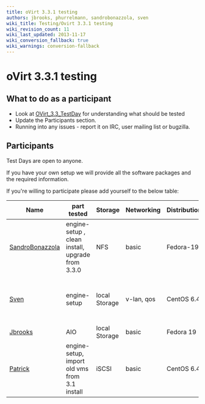 ```yaml
---
title: oVirt 3.3.1 testing
authors: jbrooks, phurrelmann, sandrobonazzola, sven
wiki_title: Testing/Ovirt 3.3.1 testing
wiki_revision_count: 11
wiki_last_updated: 2013-11-17
wiki_conversion_fallback: true
wiki_warnings: conversion-fallback
---
```


# oVirt 3.3.1 testing

## What to do as a participant

*   Look at [OVirt_3.3_TestDay](OVirt_3.3_TestDay) for understanding what should be tested
*   Update the Participants section.
*   Running into any issues - report it on IRC, user mailing list or bugzilla.

## Participants

Test Days are open to anyone.

If you have your own setup we will provide all the software packages and the required information.

If you're willing to participate please add yourself to the below table:

| Name | part tested | Storage | Networking | Distribution | Bugs |
| --- | --- | --- | --- | --- | --- |
| [SandroBonazzola](/User:SandroBonazzola "User:SandroBonazzola") | engine-setup , clean install, upgrade from 3.3.0 | NFS | basic | Fedora-19 | |
| [Sven](/User:Sven "User:Sven") | engine-setup | local Storage | v-lan, qos | CentOS 6.4 | [BZ 1023739](http://bugzilla.redhat.com/1023739) [BZ 1029584](http://bugzilla.redhat.com/1029584) [BZ 1029885](http://bugzilla.redhat.com/1029885) |
| [Jbrooks](/User:Jbrooks "User:Jbrooks") | AIO | local Storage | basic | Fedora 19 | |
| [Patrick](/User:Phurrelmann "User:Phurrelmann") | engine-setup, import old vms from 3.1 install | iSCSI | basic | CentOS 6.4 | [BZ 1029792](http://bugzilla.redhat.com/1029792) |

